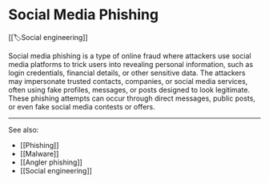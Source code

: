
# Social Media Phishing

[[🏷️Social engineering]]

Social media phishing is a type of online fraud where attackers use social media platforms to trick users into revealing personal information, such as login credentials, financial details, or other sensitive data. The attackers may impersonate trusted contacts, companies, or social media services, often using fake profiles, messages, or posts designed to look legitimate. These phishing attempts can occur through direct messages, public posts, or even fake social media contests or offers.

---

See also:

- [[Phishing]]
- [[Malware]]
- [[Angler phishing]]
- [[Social engineering]]